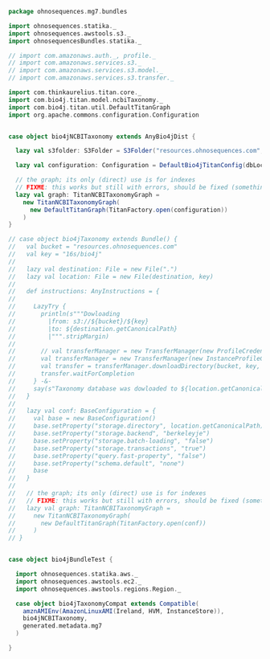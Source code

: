 
```scala
package ohnosequences.mg7.bundles

import ohnosequences.statika._
import ohnosequences.awstools.s3._
import ohnosequencesBundles.statika._

// import com.amazonaws.auth._, profile._
// import com.amazonaws.services.s3._
// import com.amazonaws.services.s3.model._
// import com.amazonaws.services.s3.transfer._

import com.thinkaurelius.titan.core._
import com.bio4j.titan.model.ncbiTaxonomy._
import com.bio4j.titan.util.DefaultTitanGraph
import org.apache.commons.configuration.Configuration


case object bio4jNCBITaxonomy extends AnyBio4jDist {

  lazy val s3folder: S3Folder = S3Folder("resources.ohnosequences.com", "16s/bio4j")

  lazy val configuration: Configuration = DefaultBio4jTitanConfig(dbLocation)

  // the graph; its only (direct) use is for indexes
  // FIXME: this works but still with errors, should be fixed (something about transactions)
  lazy val graph: TitanNCBITaxonomyGraph =
    new TitanNCBITaxonomyGraph(
      new DefaultTitanGraph(TitanFactory.open(configuration))
    )
}

// case object bio4jTaxonomy extends Bundle() {
//   val bucket = "resources.ohnosequences.com"
//   val key = "16s/bio4j"
//
//   lazy val destination: File = new File(".")
//   lazy val location: File = new File(destination, key)
//
//   def instructions: AnyInstructions = {
//
//     LazyTry {
//       println(s"""Dowloading
//         |from: s3://${bucket}/${key}
//         |to: ${destination.getCanonicalPath}
//         |""".stripMargin)
//
//       // val transferManager = new TransferManager(new ProfileCredentialsProvider("default"))
//       val transferManager = new TransferManager(new InstanceProfileCredentialsProvider())
//       val transfer = transferManager.downloadDirectory(bucket, key, destination)
//       transfer.waitForCompletion
//     } -&-
//     say(s"Taxonomy database was dowloaded to ${location.getCanonicalPath}")
//   }
//
//   lazy val conf: BaseConfiguration = {
//     val base = new BaseConfiguration()
//     base.setProperty("storage.directory", location.getCanonicalPath)
//     base.setProperty("storage.backend", "berkeleyje")
//     base.setProperty("storage.batch-loading", "false")
//     base.setProperty("storage.transactions", "true")
//     base.setProperty("query.fast-property", "false")
//     base.setProperty("schema.default", "none")
//     base
//   }
//
//   // the graph; its only (direct) use is for indexes
//   // FIXME: this works but still with errors, should be fixed (something about transactions)
//   lazy val graph: TitanNCBITaxonomyGraph =
//     new TitanNCBITaxonomyGraph(
//       new DefaultTitanGraph(TitanFactory.open(conf))
//     )
// }


case object bio4jBundleTest {

  import ohnosequences.statika.aws._
  import ohnosequences.awstools.ec2._
  import ohnosequences.awstools.regions.Region._

  case object bio4jTaxonomyCompat extends Compatible(
    amznAMIEnv(AmazonLinuxAMI(Ireland, HVM, InstanceStore)),
    bio4jNCBITaxonomy,
    generated.metadata.mg7
  )

}

```




[main/scala/metagenomica/bio4j/taxonomyTree.scala]: ../bio4j/taxonomyTree.scala.md
[main/scala/metagenomica/bio4j/titanTaxonomyTree.scala]: ../bio4j/titanTaxonomyTree.scala.md
[main/scala/metagenomica/bundles/bio4jTaxonomy.scala]: bio4jTaxonomy.scala.md
[main/scala/metagenomica/bundles/blast.scala]: blast.scala.md
[main/scala/metagenomica/bundles/blast16s.scala]: blast16s.scala.md
[main/scala/metagenomica/bundles/flash.scala]: flash.scala.md
[main/scala/metagenomica/bundles/gis.scala]: gis.scala.md
[main/scala/metagenomica/data.scala]: ../data.scala.md
[main/scala/metagenomica/dataflows/standard.scala]: ../dataflows/standard.scala.md
[main/scala/metagenomica/loquats/1.flash.scala]: ../loquats/1.flash.scala.md
[main/scala/metagenomica/loquats/2.split.scala]: ../loquats/2.split.scala.md
[main/scala/metagenomica/loquats/3.blast.scala]: ../loquats/3.blast.scala.md
[main/scala/metagenomica/loquats/4.merge.scala]: ../loquats/4.merge.scala.md
[main/scala/metagenomica/loquats/5.assignment.scala]: ../loquats/5.assignment.scala.md
[main/scala/metagenomica/loquats/6.counting.scala]: ../loquats/6.counting.scala.md
[main/scala/metagenomica/package.scala]: ../package.scala.md
[main/scala/metagenomica/parameters.scala]: ../parameters.scala.md
[test/scala/bundles.scala]: ../../../../test/scala/bundles.scala.md
[test/scala/lca.scala]: ../../../../test/scala/lca.scala.md
[test/scala/metagenomica/pipeline.scala]: ../../../../test/scala/metagenomica/pipeline.scala.md